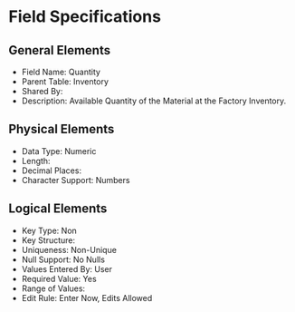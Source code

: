 # Field Specifications

## General Elements

- Field Name: Quantity
- Parent Table: Inventory
- Shared By: 
- Description: Available Quantity of the Material at the Factory Inventory.

## Physical Elements

- Data Type: Numeric
- Length: 
- Decimal Places: 
- Character Support: Numbers

## Logical Elements

- Key Type: Non
- Key Structure: 
- Uniqueness: Non-Unique
- Null Support: No Nulls
- Values Entered By: User
- Required Value: Yes
- Range of Values: 
- Edit Rule: Enter Now, Edits Allowed
